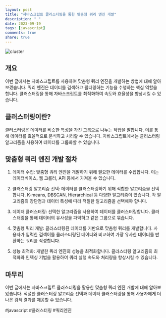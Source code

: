 ```yaml
---
layout: post
title: "자바스크립트 클러스터링을 통한 맞춤형 쿼리 엔진 개발"
description: " "
date: 2023-09-19
tags: [javascript]
comments: true
share: true
---
```


![cluster](https://example.com/cluster_image.png)

## 개요
이번 글에서는 자바스크립트를 사용하여 맞춤형 쿼리 엔진을 개발하는 방법에 대해 알아보겠습니다. 쿼리 엔진은 데이터를 검색하고 필터링하는 기능을 수행하는 핵심 역할을 합니다. 클러스터링을 통해 자바스크립트를 최적화하여 속도와 효율성을 향상시킬 수 있습니다.

## 클러스터링이란?
클러스터링은 데이터를 비슷한 특성을 가진 그룹으로 나누는 작업을 말합니다. 이를 통해 데이터를 효율적으로 분석하고 처리할 수 있습니다. 자바스크립트에서는 클러스터링 알고리즘을 사용하여 데이터를 그룹화할 수 있습니다.

## 맞춤형 쿼리 엔진 개발 절차
1. 데이터 수집: 맞춤형 쿼리 엔진을 개발하기 위해 필요한 데이터를 수집합니다. 이는 데이터베이스, 웹 크롤러, API 등에서 가져올 수 있습니다.

2. 클러스터링 알고리즘 선택: 데이터를 클러스터링하기 위해 적합한 알고리즘을 선택합니다. K-means, DBSCAN, Hierarchical 등 다양한 알고리즘이 있습니다. 각 알고리즘의 장단점과 데이터 특성에 따라 적절한 알고리즘을 선택해야 합니다.

3. 데이터 클러스터링: 선택한 알고리즘을 사용하여 데이터를 클러스터링합니다. 클러스터링을 통해 데이터의 유사성을 파악하고 같은 그룹으로 묶습니다.

4. 맞춤형 쿼리 개발: 클러스터링된 데이터를 기반으로 맞춤형 쿼리를 개발합니다. 사용자가 입력한 검색어를 클러스터링된 데이터와 비교하여 가장 유사한 데이터를 반환하는 쿼리를 작성합니다.

5. 성능 최적화: 개발한 쿼리 엔진의 성능을 최적화합니다. 클러스터링 알고리즘의 최적화와 인덱싱 기법을 활용하여 쿼리 실행 속도와 처리량을 향상시킬 수 있습니다.

## 마무리
이번 글에서는 자바스크립트 클러스터링을 활용한 맞춤형 쿼리 엔진 개발에 대해 알아보았습니다. 적절한 클러스터링 알고리즘 선택과 데이터 클러스터링을 통해 사용자에게 더 나은 검색 결과를 제공할 수 있습니다.

#javascript #클러스터링 #쿼리엔진
